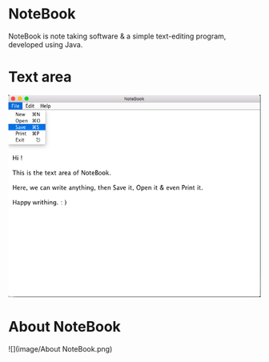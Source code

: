 # NoteBook
NoteBook is note taking software & a simple text-editing program, developed using Java.

# Text area
![](image/TextArea.png)

# About NoteBook 
![](image/About NoteBook.png)
